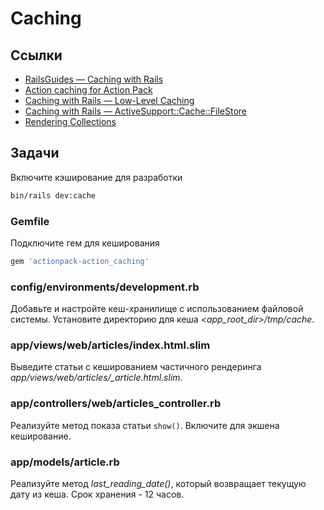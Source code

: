 # Caching

## Ссылки

* [RailsGuides — Caching with Rails](https://guides.rubyonrails.org/caching_with_rails.html)
* [Action caching for Action Pack](https://github.com/rails/actionpack-action_caching)
* [Caching with Rails — Low-Level Caching](https://guides.rubyonrails.org/caching_with_rails.html#low-level-caching)
* [Caching with Rails — ActiveSupport::Cache::FileStore](https://guides.rubyonrails.org/caching_with_rails.html#activesupport-cache-filestore)
* [Rendering Collections](https://guides.rubyonrails.org/layouts_and_rendering.html#rendering-collections)

## Задачи

Включите кэширование для разработки

```bash
bin/rails dev:cache
```

### Gemfile

Подключите гем для кеширования

```ruby
gem 'actionpack-action_caching'
```

### config/environments/development.rb

Добавьте и настройте кеш-хранилище с использованием файловой системы. Установите директорию для кеша *<app_root_dir>/tmp/cache*.

### app/views/web/articles/index.html.slim

Выведите статьи с кешированием частичного рендеринга *app/views/web/articles/_article.html.slim*.

### app/controllers/web/articles_controller.rb

Реализуйте метод показа статьи `show()`. Включите для экшена кеширование.

### app/models/article.rb

Реализуйте метод *last_reading_date()*, который возвращает текущую дату из кеша. Срок хранения - 12 часов.


